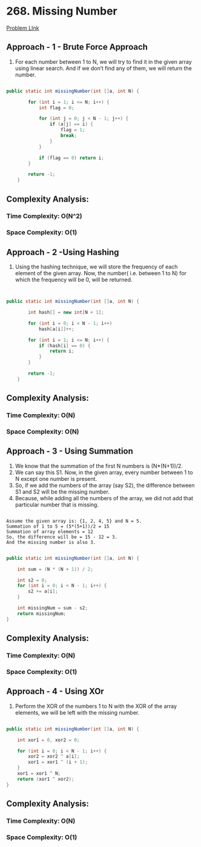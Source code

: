 # 268. Missing Number

[Problem LInk](https://leetcode.com/problems/missing-number/)

## Approach - 1 - Brute Force Approach

1. For each number between 1 to N, we will try to find it in the given array using linear search. And if we don’t find any of them, we will return the number.

```Java

public static int missingNumber(int []a, int N) {

        for (int i = 1; i <= N; i++) {
            int flag = 0;

            for (int j = 0; j < N - 1; j++) {
                if (a[j] == i) {
                    flag = 1;
                    break;
                }
            }

            if (flag == 0) return i;
        }

        return -1;
    }

```

## Complexity Analysis:

### Time Complexity: O(N^2)

### Space Complexity: O(1)

## Approach - 2 -Using Hashing

1. Using the hashing technique, we will store the frequency of each element of the given array. Now, the number( i.e. between 1 to N) for which the frequency will be 0, will be returned.

```Java


public static int missingNumber(int []a, int N) {

        int hash[] = new int[N + 1];

        for (int i = 0; i < N - 1; i++)
            hash[a[i]]++;

        for (int i = 1; i <= N; i++) {
            if (hash[i] == 0) {
                return i;
            }
        }

        return -1;
    }

```

## Complexity Analysis:

### Time Complexity: O(N)

### Space Complexity: O(N)

## Approach - 3 - Using Summation

1. We know that the summation of the first N numbers is (N\*(N+1))/2.
2. We can say this S1. Now, in the given array, every number between 1 to N except one number is present.
3. So, if we add the numbers of the array (say S2), the difference between S1 and S2 will be the missing number.
4. Because, while adding all the numbers of the array, we did not add that particular number that is missing.

```plaintext

Assume the given array is: {1, 2, 4, 5} and N = 5.
Summation of 1 to 5 = (5*(5+1))/2 = 15
Summation of array elements = 12
So, the difference will be = 15 - 12 = 3.
And the missing number is also 3.

```

```Java

public static int missingNumber(int []a, int N) {

    int sum = (N * (N + 1)) / 2;

    int s2 = 0;
    for (int i = 0; i < N - 1; i++) {
        s2 += a[i];
    }

    int missingNum = sum - s2;
    return missingNum;
}

```

## Complexity Analysis:

### Time Complexity: O(N)

### Space Complexity: O(1)

## Approach - 4 - Using XOr

1. Perform the XOR of the numbers 1 to N with the XOR of the array elements, we will be left with the missing number.

```Java

public static int missingNumber(int []a, int N) {

    int xor1 = 0, xor2 = 0;

    for (int i = 0; i < N - 1; i++) {
        xor2 = xor2 ^ a[i];
        xor1 = xor1 ^ (i + 1);
    }
    xor1 = xor1 ^ N;
    return (xor1 ^ xor2);
}

```

## Complexity Analysis:

### Time Complexity: O(N)

### Space Complexity: O(1)
